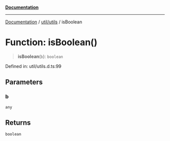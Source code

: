 [**Documentation**](../../../index.md)

***

[Documentation](../../../index.md) / [util/utils](../index.md) / isBoolean

# Function: isBoolean()

> **isBoolean**(`b`): `boolean`

Defined in: util/utils.d.ts:99

## Parameters

### b

`any`

## Returns

`boolean`
